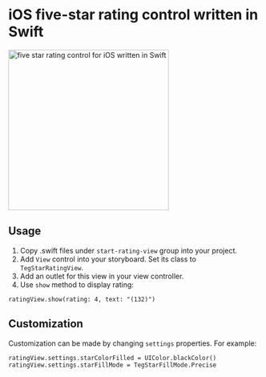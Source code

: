 # iOS five-star rating control written in Swift

<img src='https://dl.dropboxusercontent.com/u/11143285/bikeexchange/github_images/start-rating-view-ios-swift.png'
  alt='five star rating control for iOS written in Swift' width='320' >

## Usage

1. Copy .swift files under `start-rating-view` group into your project.
1. Add `View` control into your storyboard. Set its class to `TegStarRatingView`.
1. Add an outlet for this view in your view controller.
1. Use `show` method to display rating:

```
ratingView.show(rating: 4, text: "(132)")
```

## Customization

Customization can be made by changing `settings` properties. For example:

```
ratingView.settings.starColorFilled = UIColor.blackColor()
ratingView.settings.starFillMode = TegStarFillMode.Precise
```